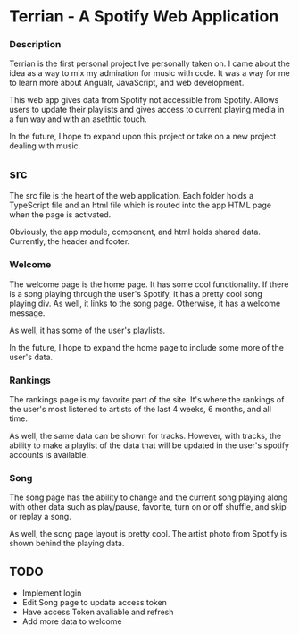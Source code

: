 # Terrian - A Spotify Web Application
### Description
Terrian is the first personal project Ive personally taken on. I came about the idea as a way to mix my admiration for music with code. It was a way for me to learn more about Angualr, JavaScript, and web development. 

This web app gives data from Spotify not accessible from Spotify. Allows users to update their playlists and gives access to current playing media in a fun way and with an asethtic touch. 

In the future, I hope to expand upon this project or take on a new project dealing with music.

## src
The src file is the heart of the web application. Each folder holds a TypeScript file and an html file which is routed into the app HTML page when the page is activated. 

Obviously, the app module, component, and html holds shared data. Currently, the header and footer. 

### Welcome

The welcome page is the home page. It has some cool functionality. If there is a song playing through the user's Spotify, it has a pretty cool song playing div. As well, it links to the song page. Otherwise, it has a welcome message.

As well, it has some of the user's playlists.

In the future, I hope to expand the home page to include some more of the user's data. 

### Rankings

The rankings page is my favorite part of the site. It's where the rankings of the user's most listened to artists of the last 4 weeks, 6 months, and all time. 

As well, the same data can be shown for tracks. However, with tracks, the ability to make a playlist of the data that will be updated in the user's spotify accounts is available. 

### Song
The song page has the ability to change and the current song playing along with other data such as play/pause, favorite, turn on or off shuffle, and skip or replay a song. 

As well, the song page layout is pretty cool. The artist photo from Spotify is shown behind the playing data. 

## TODO
- Implement login
- Edit Song page to update access token
- Have access Token avaliable and refresh
- Add more data to welcome


